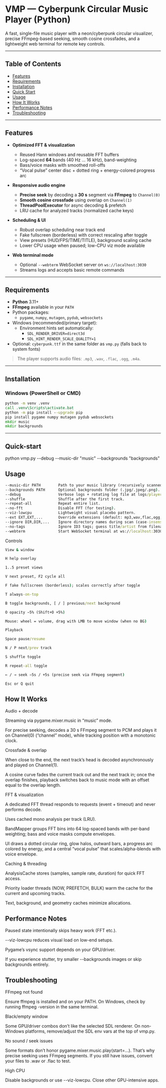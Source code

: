 # VMP — Cyberpunk Circular Music Player (Python)

A fast, single-file music player with a neon/cyberpunk circular visualizer, precise FFmpeg-based seeking, smooth cosine crossfades, and a lightweight web terminal for remote key controls.

---

## Table of Contents

- [Features](#features)
- [Requirements](#requirements)
- [Installation](#installation)
- [Quick Start](#quick-start)
- [Usage](#usage)
- [How It Works](#how-it-works)
- [Performance Notes](#performance-notes)
- [Troubleshooting](#troubleshooting)


---

## Features

- **Optimized FFT & visualization**
  - Reused Hann windows and reusable FFT buffers
  - Log-spaced **64** bands (40 Hz … 16 kHz), band-weighting
  - Bass/voice masks with smoothed roll-offs
  - “Vocal pulse” center disc + dotted ring + energy-colored progress arc

- **Responsive audio engine**
  - **Precise seek** by decoding a **30 s** segment via **FFmpeg** to `Channel(0)`
  - **Smooth cosine crossfade** using overlap on `Channel(1)`
  - **ThreadPoolExecutor** for async decoding & prefetch
  - LRU cache for analyzed tracks (normalized cache keys)

- **Scheduling & UI**
  - Robust overlap scheduling near track end
  - Fake fullscreen (borderless) with correct rescaling after toggle
  - View presets (HUD/FPS/TIME/TITLE), background scaling cache
  - Lower CPU usage when paused; low-CPU viz mode available

- **Web terminal mode**
  - Optional `--webterm` WebSocket server on `ws://localhost:3030`
  - Streams logs and accepts basic remote commands

---

## Requirements

- **Python** 3.11+
- **FFmpeg** available in your `PATH`
- Python packages:
  - `pygame`, `numpy`, `mutagen`, `pydub`, `websockets`
- Windows (recommended/primary target):
  - Environment hints set automatically:
    - `SDL_RENDER_DRIVER=direct3d`
    - `SDL_HINT_RENDER_SCALE_QUALITY=1`
- Optional: `cyberpunk.ttf` in the same folder as `vmp.py` (falls back to system fonts)

> The player supports audio files: `.mp3`, `.wav`, `.flac`, `.ogg`, `.m4a`.

---

## Installation

### Windows (PowerShell or CMD)

```bat
python -m venv .venv
call .venv\Scripts\activate.bat
python -m pip install --upgrade pip
pip install pygame numpy mutagen pydub websockets
mkdir music
mkdir backgrounds
```
---

## Quick-start

python vmp.py --debug --music-dir "music" --backgrounds "backgrounds"

## Usage
```bat
--music-dir PATH        Path to your music library (recursively scanned).
--backgrounds PATH      Optional backgrounds folder (.jpg/.jpeg/.png).
--debug                 Verbose logs + rotating log file at logs/player.log.
--shuffle               Shuffle after the first track.
--repeat-all            Repeat entire list.
--no-fft                Disable FFT (for testing).
--viz-lowcpu            Lightweight visual placebo pattern.
--ext EXT,EXT,...       Override extensions (default: mp3,wav,flac,ogg,m4a).
--ignore DIR,DIR,...    Ignore directory names during scan (case-insensitive).
--no-tags               Ignore ID3 tags; guess title/artist from filenames.
--webterm               Start WebSocket terminal at ws://localhost:3030.
```
Controls

```bat
View & window

H help overlay

1..5 preset views

V next preset, F2 cycle all

F fake fullscreen (borderless); scales correctly after toggle

T always-on-top

B toggle backgrounds, [ / ] previous/next background

O opacity −5% (Shift+O +5%)

Mouse: wheel = volume, drag with LMB to move window (when no BG)

Playback

Space pause/resume

N / P next/prev track

S shuffle toggle

R repeat-all toggle

← / → seek −5s / +5s (precise seek via FFmpeg segment)

Esc or Q quit
```

## How It Works

Audio + decode

Streaming via pygame.mixer.music in “music” mode.

For precise seeking, decodes a 30 s FFmpeg segment to PCM and plays it on Channel(0) (“channel” mode), while tracking position with a monotonic clock.

Crossfade & overlap

When close to the end, the next track’s head is decoded asynchronously and played on Channel(1).

A cosine curve fades the current track out and the next track in; once the overlap finishes, playback switches back to music mode with an offset equal to the overlap length.

FFT & visualization

A dedicated FFT thread responds to requests (event + timeout) and never performs decode.

Uses cached mono analysis per track (LRU).

BandMapper groups FFT bins into 64 log-spaced bands with per-band weighting; bass and voice masks compute envelopes.

UI draws a dotted circular ring, glow halos, outward bars, a progress arc colored by energy, and a central “vocal pulse” that scales/alpha-blends with voice envelope.

Caching & threading

AnalysisCache stores (samples, sample rate, duration) for quick FFT access.

Priority loader threads (NOW, PREFETCH, BULK) warm the cache for the current and upcoming tracks.

Text, background, and geometry caches minimize allocations.

## Performance Notes

Paused state intentionally skips heavy work (FFT etc.).

--viz-lowcpu reduces visual load on low-end setups.

Pygame’s vsync support depends on your GPU/driver.

If you experience stutter, try smaller --backgrounds images or skip backgrounds entirely.

## Troubleshooting

FFmpeg not found

Ensure ffmpeg is installed and on your PATH. On Windows, check by running ffmpeg -version in the same terminal.

Black/empty window

Some GPU/driver combos don’t like the selected SDL renderer. On non-Windows platforms, remove/adjust the SDL env vars at the top of vmp.py.

No sound / seek issues

Some formats don’t honor pygame.mixer.music.play(start=...). That’s why precise seeking uses FFmpeg segments. If you still have issues, convert your files to .wav or .flac to test.

High CPU

Disable backgrounds or use --viz-lowcpu. Close other GPU-intensive apps.


